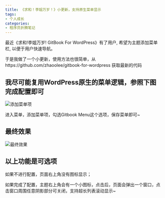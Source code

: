 ```yaml
---
title: 《求和！李姐万岁！》小更新，支持原生菜单显示
tags:
- 个人成长
categories:
- 程序员折腾笔记
---
```




最近《求和!李姐万岁! GitBook For WordPress》有了用户, 希望为主题添加菜单栏, 以便于用户快速导航。


于是我做了一个小更新，使用方法也很简单，从https://github.com/zhaoolee/gitbook-for-wordpress 获取最新的代码

## 我尽可能复用WordPress原生的菜单逻辑，参照下图完成配置即可



![添加菜单项](https://cdn.fangyuanxiaozhan.com/assets/1680683705540riDCt3TF.png)

进入菜单，添加菜单项，勾选Gitbook Menu这个选项，保存菜单即可~

## 最终效果



![最终效果](https://cdn.fangyuanxiaozhan.com/assets/1680683730273ReE0E6PY.png)



## 以上功能是可选项

如果不进行配置，页面右上角没有图标显示；

如果完成了配置，主题右上角会有一个小图标，点击后，页面会弹出一个窗口，点击窗口周围任意阴影部分可关闭，支持超长列表滚动显示~



